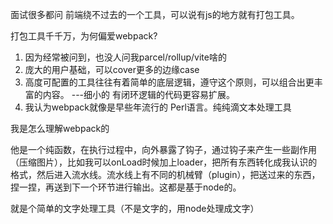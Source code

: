 面试很多都问
前端绕不过去的一个工具，可以说有js的地方就有打包工具。

打包工具千千万，为何偏爱webpack?
1. 因为经常被问到，也没人问我parcel/rollup/vite啥的
2. 庞大的用户基础，可以cover更多的边缘case
3. 高度可配置的工具往往有着简单的底层逻辑，遵守这个原则，可以组合出更丰富的内容。 ---细小的 有闭环逻辑的代码更容易扩展。
4. 我认为webpack就像是早些年流行的 Perl语言。纯纯滴文本处理工具


我是怎么理解webpack的

他是一个纯函数，在执行过程中，向外暴露了钩子，通过钩子来产生一些副作用（压缩图片），比如我可以onLoad时候加上loader，把所有东西转化成我认识的格式，然后进入流水线。流水线上有不同的机械臂（plugin），把送过来的东西，捏一捏，再送到下一个环节进行输出。这都是基于node的。

就是个简单的文字处理工具（不是文字的，用node处理成文字）
